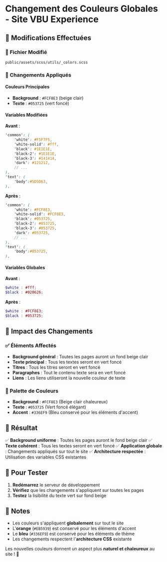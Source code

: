 # Changement des Couleurs Globales - Site VBU Experience

## 🎨 **Modifications Effectuées**

### 📁 **Fichier Modifié**
`public/assets/scss/utils/_colors.scss`

### 🔄 **Changements Appliqués**

#### **Couleurs Principales**
- **Background** : `#FCF8E3` (beige clair)
- **Texte** : `#053725` (vert foncé)

#### **Variables Modifiées**

**Avant** :
```scss
'common': (
    'white': #F5F7F5,
    'white-solid': #fff,
    'black': #1E1E1E,
    'black-2': #1E1E1E,
    'black-3': #141414,
    'dark': #121212,
    // ...
),
'text': (
    'body':#5D5D63,
),
```

**Après** :
```scss
'common': (
    'white': #FCF8E3,
    'white-solid': #FCF8E3,
    'black': #053725,
    'black-2': #053725,
    'black-3': #053725,
    'dark': #053725,
    // ...
),
'text': (
    'body':#053725,
),
```

#### **Variables Globales**
**Avant** :
```scss
$white : #fff;
$black : #020626;
```

**Après** :
```scss
$white : #FCF8E3;
$black : #053725;
```

## 🎯 **Impact des Changements**

### ✅ **Éléments Affectés**
- **Background général** : Toutes les pages auront un fond beige clair
- **Texte principal** : Tous les textes seront en vert foncé
- **Titres** : Tous les titres seront en vert foncé
- **Paragraphes** : Tout le contenu texte sera en vert foncé
- **Liens** : Les liens utiliseront la nouvelle couleur de texte

### 🎨 **Palette de Couleurs**
- **Background** : `#FCF8E3` (Beige clair chaleureux)
- **Texte** : `#053725` (Vert foncé élégant)
- **Accent** : `#336EF9` (Bleu conservé pour les éléments d'accent)

## 🚀 **Résultat**

✅ **Background uniforme** : Toutes les pages auront le fond beige clair
✅ **Texte cohérent** : Tous les textes seront en vert foncé
✅ **Application globale** : Changements appliqués sur tout le site
✅ **Architecture respectée** : Utilisation des variables CSS existantes

## 🔧 **Pour Tester**

1. **Redémarrez** le serveur de développement
2. **Vérifiez** que les changements s'appliquent sur toutes les pages
3. **Testez** la lisibilité du texte vert sur fond beige

## 📝 **Notes**

- Les couleurs s'appliquent **globalement** sur tout le site
- L'**orange** (`#EB5939`) est conservé pour les éléments d'accent
- Le **bleu** (`#336EF9`) est conservé pour les éléments de thème
- Les changements respectent l'**architecture CSS** existante

Les nouvelles couleurs donnent un aspect plus **naturel et chaleureux** au site ! 🌿
